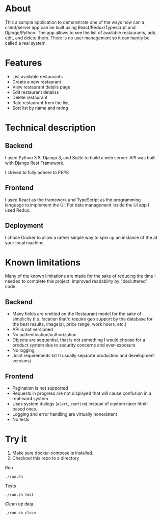 # About

  This a sample application to demonstrate one of the ways how can a client/server
app can be built using React/Redux/Typescript and Django/Python. The app allows
to see the list of available restaurants, add, edit, and delete them. There is
no user management so it can hardly be called a real system.  

# Features

* List available restaurants
* Create a new restaurant
* View restaurant details page
* Edit restaurant detailss
* Delete restaurant
* Rate restaurant from the list
* Sort list by name and rating

# Technical description

## Backend

  I used Python 3.8, Django 3, and Sqlite to build a web server. API was built with
Django Rest Framework. 

I strived to fully adhere to PEP8

## Frontend

  I used React as the framework and TypeScript as the programming language
to implement the UI. For data management inside the UI app I used Redux.  

## Deployment

  I chose Docker to allow a rather simple way to spin up an instance of the at  
your local machine.

# Known limitations

Many of the known limitations are made for the sake of reducing the time I needed
to complete this project, improved readability by "decluttered" code. 

## Backend

* Many fields are omitted on the Restaurant model for the sake of simplicity 
(i.e. location that'd require geo support by the database for the best results,
image(s), price range, work hoers, etc.)
* API is not versioned
* No authentication/authorization
* Objects are sequential, that is not something I would choose for a product system
  due to security concerns and over-exposure
* No logging
* Joint requirements.txt (I usually separate production and development versions)

## Frontend

* Pagination is not supported
* Requests in progress are not displayed that will cause confusion in a real-word
  system
* Uses system dialogs (`alert`, `confirm`) instead of custom nicer html-based ones.
* Logging and error handling are virtually nonexistent
* No tests

# Try it

1. Make sure docker-compose is installed. 
1. Checkout this repo to a directory

Run

    ./run.sh

Tests

    ./run.sh test
    
Clean up data

    ./run.sh clean

